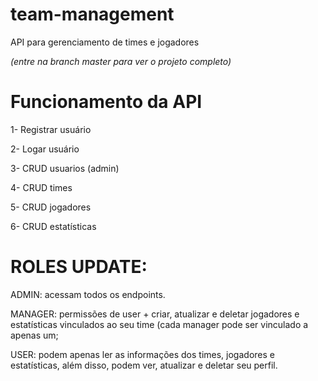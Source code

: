# team-management
API para gerenciamento de times e jogadores

*(entre na branch master para ver o projeto completo)*

# Funcionamento da API
1- Registrar usuário

2- Logar usuário

3- CRUD usuarios (admin)

4- CRUD times

5- CRUD jogadores

6- CRUD estatísticas

# ROLES UPDATE:

ADMIN: acessam todos os endpoints.

MANAGER: permissões de user + criar, atualizar e deletar jogadores e estatísticas vinculados ao seu time (cada manager pode ser vinculado a apenas um;

USER: podem apenas ler as informações dos times, jogadores e estatísticas,
além disso, podem ver, atualizar e deletar seu perfil.
